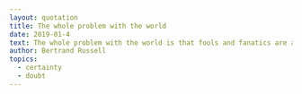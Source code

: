 ```yaml
---
layout: quotation
title: The whole problem with the world
date: 2019-01-4
text: The whole problem with the world is that fools and fanatics are always so certain of themselves, and wiser people so full of doubts.
author: Bertrand Russell
topics:
  - certainty
  - doubt
---
```

